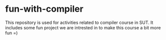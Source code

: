 # fun-with-compiler
This repository is used for activities related to compiler course in SUT. It includes some fun project we are intrested in to make this course a bit more fun =)
